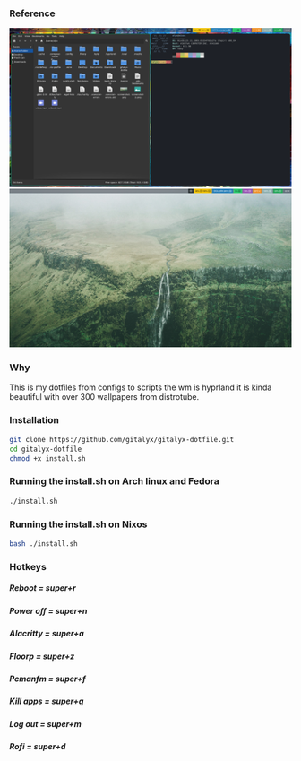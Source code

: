 ### Reference

![GitHub Logo](https://github.com/gitalyx/gitalyx-dotfile/blob/main/.images/screenshot2.png)
![Github Logo](https://github.com/gitalyx/gitalyx-dotfile/blob/main/.images/screenshot.png)

### Why

This is my dotfiles from configs to scripts the wm is hyprland it is kinda beautiful with over 300 wallpapers from distrotube.

### Installation

  ```sh
  git clone https://github.com/gitalyx/gitalyx-dotfile.git
  cd gitalyx-dotfile
  chmod +x install.sh
  ```
### Running the install.sh on Arch linux and Fedora
```sh
./install.sh
```
### Running the install.sh on Nixos
```sh
bash ./install.sh
```

### Hotkeys

<h5> Reboot = super+r </h5>
<h5> Power off = super+n </h5>
<h5> Alacritty = super+a </h5>
<h5> Floorp = super+z </h5>
<h5> Pcmanfm = super+f </h5>
<h5> Kill apps = super+q </h5>
<h5> Log out = super+m</h5>
<h5> Rofi = super+d </h5>

